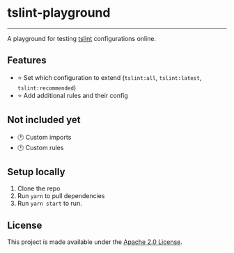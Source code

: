 # tslint-playground

---

A playground for testing [tslint](https://github.com/palantir/tslint) configurations online.

## Features

- :star: Set which configuration to extend (`tslint:all`, `tslint:latest`, `tslint:recommended`)
- :star: Add additional rules and their config

## Not included yet

- :clock1: Custom imports
- :clock1: Custom rules

## Setup locally

1.  Clone the repo
2.  Run `yarn` to pull dependencies
3.  Run `yarn start` to run.

License
-------
This project is made available under the
[Apache 2.0 License](http://www.apache.org/licenses/LICENSE-2.0).